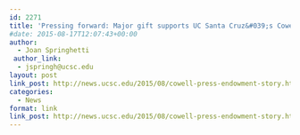 ```yaml
---
id: 2271
title: 'Pressing forward: Major gift supports UC Santa Cruz&#039;s Cowell Press'
#date: 2015-08-17T12:07:43+00:00
author:
  - Joan Springhetti
 author_link:
  - jspringh@ucsc.edu
layout: post
link_post: http://news.ucsc.edu/2015/08/cowell-press-endowment-story.html
categories:
  - News
format: link
link_post: http://news.ucsc.edu/2015/08/cowell-press-endowment-story.html
---
```

